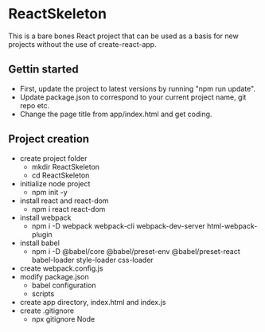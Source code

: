 # ReactSkeleton

This is a bare bones React project that can be used as a basis for new projects without the use of create-react-app.

## Gettin started

* First, update the project to latest versions by running "npm run update".
* Update package.json to correspond to your current project name, git repo etc.
* Change the page title from app/index.html and get coding.

## Project creation

* create project folder
    * mkdir ReactSkeleton
    * cd ReactSkeleton
* initialize node project
    * npm init -y
* install react and react-dom
    * npm i react react-dom
* install webpack
    * npm i -D webpack webpack-cli webpack-dev-server html-webpack-plugin
* install babel
    * npm i -D @babel/core @babel/preset-env @babel/preset-react babel-loader style-loader css-loader
* create webpack.config.js
* modify package.json
    * babel configuration
    * scripts
* create app directory, index.html and index.js
* create .gitignore
    * npx gitignore Node



